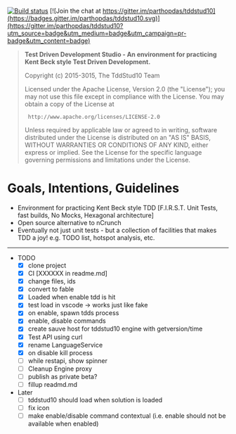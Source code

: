 [![Build status](https://ci.appveyor.com/api/projects/status/u896lshovkdh1cwc/branch/master?svg=true)](https://ci.appveyor.com/project/parthopdas/tddstud10-vscode/branch/master)
[![Join the chat at https://gitter.im/parthopdas/tddstud10](https://badges.gitter.im/parthopdas/tddstud10.svg)](https://gitter.im/parthopdas/tddstud10?utm_source=badge&utm_medium=badge&utm_campaign=pr-badge&utm_content=badge)

> **Test Driven Development Studio - An environment for practicing Kent Beck style Test Driven Development.**
>
>  Copyright (c) 2015-3015, The TddStud10 Team
>
>  Licensed under the Apache License, Version 2.0 (the "License");
>  you may not use this file except in compliance with the License.
>  You may obtain a copy of the License at
>
>      http://www.apache.org/licenses/LICENSE-2.0
>
>  Unless required by applicable law or agreed to in writing, software
>  distributed under the License is distributed on an "AS IS" BASIS,
>  WITHOUT WARRANTIES OR CONDITIONS OF ANY KIND, either express or implied.
>  See the License for the specific language governing permissions and
>  limitations under the License.

# Goals, Intentions, Guidelines

  - Environment for practicing Kent Beck style TDD [F.I.R.S.T. Unit Tests, fast builds, No Mocks, Hexagonal architecture]
  - Open source alternative to nCrunch
  - Eventually not just unit tests - but a collection of facilities that makes TDD a joy! e.g. TODO list, hotspot analysis, etc.


---
- TODO
  - [x] clone project
  - [x] CI [XXXXXX in readme.md]
  - [x] change files, ids
  - [x] convert to fable
  - [x] Loaded when enable tdd is hit
  - [x] test load in vscode -> works just like fake
  - [x] on enable, spawn tdds process
  - [x] enable, disable commands
  - [x] create sauve host for tddstud10 engine with getversion/time
  - [x] Test API using curl
  - [x] rename LanguageService 
  - [x] on disable kill process
  - [ ] while restapi, show spinner
  - [ ] Cleanup Engine proxy
  - [ ] publish as private beta?
  - [ ] fillup readmd.md

- Later
  - [ ] tddstud10 should load when solution is loaded
  - [ ] fix icon
  - [ ] make enable/disable command contextual (i.e. enable should not be available when enabled)
